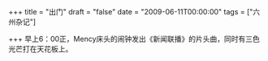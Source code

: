 +++
title = "出门"
draft = "false"
date = "2009-06-11T00:00:00"
tags = ["六州杂记"]

+++
早上6：00正，Mency床头的闹钟发出《新闻联播》的片头曲，同时有三色光芒打在天花板上。